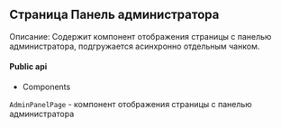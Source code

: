 ## Страница Панель администратора

Описание:
Содержит компонент отображения страницы с панелью администратора, подгружается асинхронно отдельным чанком.

#### Public api

- Components

`AdminPanelPage` - компонент отображения страницы с панелью администратора



